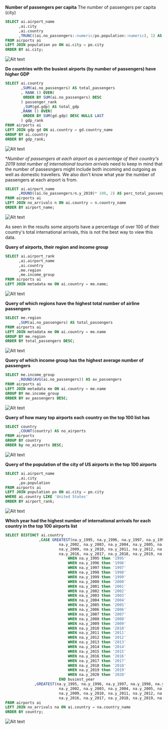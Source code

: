 **Number of passengers per capita**
The number of passengers per capita (city) 

```SQL
SELECT ai.airport_name
	  ,ai.city
	  ,ai.country
	  ,TRUNC((ai.no_passengers::numeric/po.population::numeric), 1) AS passengers_per_capita 
FROM airports ai
LEFT JOIN population po ON ai.city = po.city
ORDER BY ai.city;
```

![Alt text](image.png)


**Do countries with the busiest airports (by number of passengers) have higher GDP**

```SQL
SELECT ai.country 
	   ,SUM(ai.no_passengers) AS total_passengers
	   , RANK () OVER(
	    ORDER BY SUM(ai.no_passengers) DESC
	   ) passenger_rank
	   	,SUM(gd.gdp) AS total_gdp 
	   ,RANK () OVER(
	    ORDER BY SUM(gd.gdp) DESC NULLS LAST
	   ) gdp_rank 
FROM airports ai
LEFT JOIN gdp gd ON ai.country = gd.country_name
GROUP BY ai.country
ORDER BY gdp_rank; 
```

![Alt text](image-1.png)


**Number of passengers at each airport as a percentage of their country's 2019 total number of international tourism arrivals*
need to keep in mind that the number of passesngers might include both incoming and outgoing as well as domestic travellers. We also don't know what year the number of passengers at each airport is from. 

```SQL
SELECT ai.airport_name
	  ,ROUND((ai.no_passengers/n.y_2019)* 100, 2) AS perc_total_passengers
FROM airports ai
LEFT JOIN no_arrivals n ON ai.country = n.country_name
ORDER BY airport_name;
```

![Alt text](image-2.png)

As seen in the results some airports have a percentage of over 100 of their country's total international arrivals, this is not the best way to view this data. 


**Query of airports, their region and income group**

```SQL
SELECT ai.airport_rank
	  ,ai.airport_name
	  ,ai.country
	  ,me.region
	  ,me.income_group
FROM airports ai
LEFT JOIN metadata me ON ai.country = me.name;
```

![Alt text](image-3.png)


**Query of which regions have the highest total number of airline passengers**

```SQL
SELECT me.region
	  ,SUM(ai.no_passengers) AS total_passengers 
FROM airports ai 
LEFT JOIN metadata me ON ai.country = me.name
GROUP BY me.region
ORDER BY total_passengers DESC;
```

![Alt text](image-6.png)


**Query of which income group has the highest average number of passengers**

```SQL
SELECT me.income_group
	  ,ROUND(AVG(ai.no_passengers)) AS av_passengers 
FROM airports ai 
LEFT JOIN metadata me ON ai.country = me.name
GROUP BY me.income_group
ORDER BY av_passengers DESC;
```

![Alt text](image-5.png)


**Query of how many top airports each country on the top 100 list has**

```SQL
SELECT country
	  ,COUNT(country) AS no_airports
FROM airports 
GROUP BY country
ORDER by no_airports DESC;
```

![Alt text](image-8.png)


**Query of the population of the city of US airports in the top 100 airports**

```SQL
SELECT ai.airport_name
	  ,ai.city
	  ,po.population
FROM airports ai
LEFT JOIN population po ON ai.city = po.city
WHERE ai.country LIKE 'United States'
ORDER BY airport_rank;
```

![Alt text](image-9.png)

**Which year had the highest number of international arrivals for each country in the top 100 airports list**

```SQL 
SELECT DISTINCT ai.country
			   ,CASE GREATEST(na.y_1995, na.y_1996, na.y_1997, na.y_1998, na.y_1999, na.y_2000, na.y_2001,
						na.y_2002, na.y_2003, na.y_2004, na.y_2005, na.y_2006, na.y_2007, na.y_2008,
						na.y_2009, na.y_2010, na.y_2011, na.y_2012, na.y_2013, na.y_2014, na.y_2015,
						na.y_2016, na.y_2017, na.y_2018, na.y_2019, na.y_2020)
							WHEN na.y_1995 then '1995'
							WHEN na.y_1996 then '1996'
							WHEN na.y_1997 then '1997'
							WHEN na.y_1998 then '1998'
							WHEN na.y_1999 then '1999'
							WHEN na.y_2000 then '2000'
							WHEN na.y_2001 then '2001'
							WHEN na.y_2002 then '2002'
							WHEN na.y_2003 then '2003'
							WHEN na.y_2004 then '2004'
							WHEN na.y_2005 then '2005'
							WHEN na.y_2006 then '2006'
							WHEN na.y_2007 then '2007'
							WHEN na.y_2008 then '2008'
							WHEN na.y_2009 then '2009'
							WHEN na.y_2010 then '2010'
							WHEN na.y_2011 then '2011'
							WHEN na.y_2012 then '2012'
							WHEN na.y_2013 then '2013'
							WHEN na.y_2014 then '2014'
							WHEN na.y_2015 then '2015'
							WHEN na.y_2016 then '2016'
							WHEN na.y_2017 then '2017'
							WHEN na.y_2018 then '2018'
							WHEN na.y_2019 then '2019'
							WHEN na.y_2020 then '2020'
						END busiest_year
			 ,GREATEST(na.y_1995, na.y_1996, na.y_1997, na.y_1998, na.y_1999, na.y_2000, na.y_2001,
						na.y_2002, na.y_2003, na.y_2004, na.y_2005, na.y_2006, na.y_2007, na.y_2008,
						na.y_2009, na.y_2010, na.y_2011, na.y_2012, na.y_2013, na.y_2014, na.y_2015,
						na.y_2016, na.y_2017, na.y_2018, na.y_2019, na.y_2020) AS no_passengers
FROM airports ai
LEFT JOIN no_arrivals na ON ai.country = na.country_name
ORDER BY country;
```

![Alt text](image-10.png)










